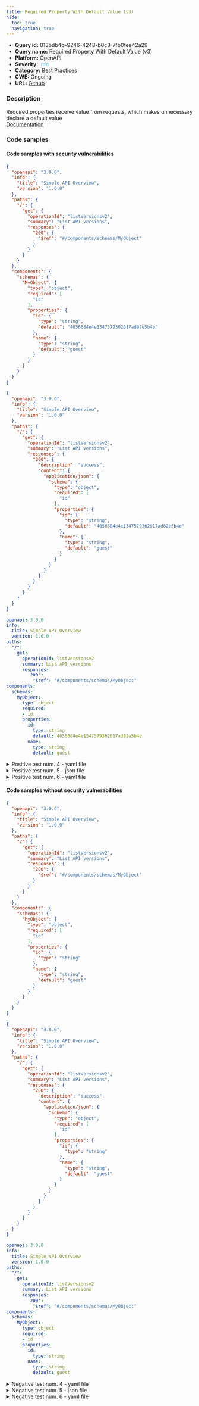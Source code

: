 ```yaml
---
title: Required Property With Default Value (v3)
hide:
  toc: true
  navigation: true
---
```


<style>
  .highlight .hll {
    background-color: #ff171742;
  }
  .md-content {
    max-width: 1100px;
    margin: 0 auto;
  }
</style>

-   **Query id:** 013bdb4b-9246-4248-b0c3-7fb0fee42a29
-   **Query name:** Required Property With Default Value (v3)
-   **Platform:** OpenAPI
-   **Severity:** <span style="color:#5bc0de">Info</span>
-   **Category:** Best Practices
-   **CWE:** Ongoing
-   **URL:** [Github](https://github.com/Checkmarx/kics/tree/master/assets/queries/openAPI/general/required_property_default_value)

### Description
Required properties receive value from requests, which makes unnecessary declare a default value<br>
[Documentation](https://swagger.io/specification/#schema-object)

### Code samples
#### Code samples with security vulnerabilities
```json title="Positive test num. 1 - json file" hl_lines="30 14"
{
  "openapi": "3.0.0",
  "info": {
    "title": "Simple API Overview",
    "version": "1.0.0"
  },
  "paths": {
    "/": {
      "get": {
        "operationId": "listVersionsv2",
        "summary": "List API versions",
        "responses": {
          "200": {
            "$ref": "#/components/schemas/MyObject"
          }
        }
      }
    }
  },
  "components": {
    "schemas": {
      "MyObject": {
        "type": "object",
        "required": [
          "id"
        ],
        "properties": {
          "id": {
            "type": "string",
            "default": "4056684e4e1347579362617ad82e5b4e"
          },
          "name": {
            "type": "string",
            "default": "guest"
          }
        }
      }
    }
  }
}

```
```json title="Positive test num. 2 - json file" hl_lines="25"
{
  "openapi": "3.0.0",
  "info": {
    "title": "Simple API Overview",
    "version": "1.0.0"
  },
  "paths": {
    "/": {
      "get": {
        "operationId": "listVersionsv2",
        "summary": "List API versions",
        "responses": {
          "200": {
            "description": "success",
            "content": {
              "application/json": {
                "schema": {
                  "type": "object",
                  "required": [
                    "id"
                  ],
                  "properties": {
                    "id": {
                      "type": "string",
                      "default": "4056684e4e1347579362617ad82e5b4e"
                    },
                    "name": {
                      "type": "string",
                      "default": "guest"
                    }
                  }
                }
              }
            }
          }
        }
      }
    }
  }
}

```
```yaml title="Positive test num. 3 - yaml file" hl_lines="12 22"
openapi: 3.0.0
info:
  title: Simple API Overview
  version: 1.0.0
paths:
  "/":
    get:
      operationId: listVersionsv2
      summary: List API versions
      responses:
        '200':
          "$ref": "#/components/schemas/MyObject"
components:
  schemas:
    MyObject:
      type: object
      required:
      - id
      properties:
        id:
          type: string
          default: 4056684e4e1347579362617ad82e5b4e
        name:
          type: string
          default: guest

```
<details><summary>Positive test num. 4 - yaml file</summary>

```yaml hl_lines="23"
---
openapi: 3.0.0
info:
  title: Simple API Overview
  version: 1.0.0
paths:
  "/":
    get:
      operationId: listVersionsv2
      summary: List API versions
      responses:
        '200':
          description: success
          content:
            application/json:
              schema:
                type: object
                required:
                - id
                properties:
                  id:
                    type: string
                    default: 4056684e4e1347579362617ad82e5b4e
                  name:
                    type: string
                    default: guest

```
</details>
<details><summary>Positive test num. 5 - json file</summary>

```json hl_lines="23"
{
  "swagger": "2.0",
  "info": {
    "title": "Simple API Overview",
    "version": "1.0.0"
  },
  "paths": {
    "/": {
      "post": {
        "summary": "Add a new item",
        "parameters": [
          {
            "in": "body",
            "name": "item",
            "schema": {
              "type": "object",
              "required": [
                "id"
              ],
              "properties": {
                "id": {
                  "type": "string",
                  "default": "4056684e4e1347579362617ad82e5b4e"
                },
                "name": {
                  "type": "string",
                  "default": "guest"
                }
              }
            }
          }
        ],
        "responses": {
          "200": {
            "description": "200 response"
          }
        }
      }
    }
  }
}

```
</details>
<details><summary>Positive test num. 6 - yaml file</summary>

```yaml hl_lines="19"
swagger: "2.0"
info:
  title: Simple API Overview
  version: 1.0.0
paths:
  "/":
    post:
      summary: Add a new item
      parameters:
        - in: body
          name: item
          schema:
            type: object
            required:
              - id
            properties:
              id:
                type: string
                default: 4056684e4e1347579362617ad82e5b4e
              name:
                type: string
                default: guest
      responses:
        "200":
          description: 200 response

```
</details>


#### Code samples without security vulnerabilities
```json title="Negative test num. 1 - json file"
{
  "openapi": "3.0.0",
  "info": {
    "title": "Simple API Overview",
    "version": "1.0.0"
  },
  "paths": {
    "/": {
      "get": {
        "operationId": "listVersionsv2",
        "summary": "List API versions",
        "responses": {
          "200": {
            "$ref": "#/components/schemas/MyObject"
          }
        }
      }
    }
  },
  "components": {
    "schemas": {
      "MyObject": {
        "type": "object",
        "required": [
          "id"
        ],
        "properties": {
          "id": {
            "type": "string"
          },
          "name": {
            "type": "string",
            "default": "guest"
          }
        }
      }
    }
  }
}

```
```json title="Negative test num. 2 - json file"
{
  "openapi": "3.0.0",
  "info": {
    "title": "Simple API Overview",
    "version": "1.0.0"
  },
  "paths": {
    "/": {
      "get": {
        "operationId": "listVersionsv2",
        "summary": "List API versions",
        "responses": {
          "200": {
            "description": "success",
            "content": {
              "application/json": {
                "schema": {
                  "type": "object",
                  "required": [
                    "id"
                  ],
                  "properties": {
                    "id": {
                      "type": "string"
                    },
                    "name": {
                      "type": "string",
                      "default": "guest"
                    }
                  }
                }
              }
            }
          }
        }
      }
    }
  }
}

```
```yaml title="Negative test num. 3 - yaml file"
openapi: 3.0.0
info:
  title: Simple API Overview
  version: 1.0.0
paths:
  "/":
    get:
      operationId: listVersionsv2
      summary: List API versions
      responses:
        '200':
          "$ref": "#/components/schemas/MyObject"
components:
  schemas:
    MyObject:
      type: object
      required:
      - id
      properties:
        id:
          type: string
        name:
          type: string
          default: guest

```
<details><summary>Negative test num. 4 - yaml file</summary>

```yaml
---
openapi: 3.0.0
info:
  title: Simple API Overview
  version: 1.0.0
paths:
  "/":
    get:
      operationId: listVersionsv2
      summary: List API versions
      responses:
        '200':
          description: success
          content:
            application/json:
              schema:
                type: object
                required:
                - id
                properties:
                  id:
                    type: string
                  name:
                    type: string
                    default: guest

```
</details>
<details><summary>Negative test num. 5 - json file</summary>

```json
{
  "swagger": "2.0",
  "info": {
    "title": "Simple API Overview",
    "version": "1.0.0"
  },
  "paths": {
    "/": {
      "post": {
        "summary": "Add a new item",
        "responses": {
          "200": {
            "description": "200 response"
          }
        },
        "parameters": [
          {
            "in": "body",
            "name": "item",
            "schema": {
              "type": "object",
              "required": [
                "id"
              ],
              "properties": {
                "id": {
                  "type": "string"
                },
                "name": {
                  "type": "string",
                  "default": "guest"
                }
              }
            }
          }
        ]
      }
    }
  }
}

```
</details>
<details><summary>Negative test num. 6 - yaml file</summary>

```yaml
swagger: "2.0"
info:
  title: Simple API Overview
  version: 1.0.0
paths:
  "/":
    post:
      summary: Add a new item
      responses:
        "200":
          description: 200 response
      parameters:
        - in: body
          name: item
          schema:
            type: object
            required:
              - id
            properties:
              id:
                type: string
              name:
                type: string
                default: guest

```
</details>
